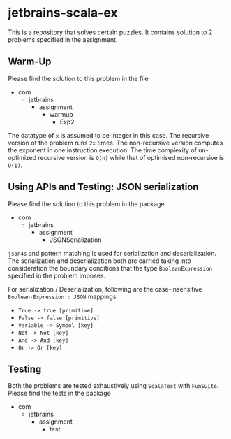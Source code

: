 # jetbrains-scala-ex
This is a repository that solves certain puzzles. It contains solution to 2 problems specified in the assignment.


## Warm-Up
Please find the solution to this problem in the file
+ com
  + jetbrains
    + assignment
       + warmup
            + Exp2
                
The datatype of `x` is assumed to be Integer in this case.
The recursive version of the problem runs `2x` times. The non-recursive version computes the exponent in one instruction execution. The time complexity of un-optimized recursive version is `O(n)` while that of optimised non-recursive is `O(1)`.

## Using APIs and Testing: JSON serialization
Please find the solution to this problem in the package
+ com
    + jetbrains
        + assignment
            + JSONSerialization

`json4s` and pattern matching is used for serialization and deserialization. The serialization and deserialization both are
carried taking into consideration the boundary conditions that the type `BooleanExpression` specified in the problem imposes.

For serialization / Deserialization, following are the case-insensitive `Boolean-Expression : JSON` mappings:
+ `True -> true [primitive]`
+ `False -> false [primitive]`
+ `Variable -> Symbol [key]`
+ `Not -> Not [key]`
+ `And -> And [key]`
+ `Or -> Or [key]`

## Testing
Both the problems are tested exhaustively using `ScalaTest` with `FunSuite`. Please find the tests in the package
+ com
    + jetbrains
        + assignment
            + test
              
  